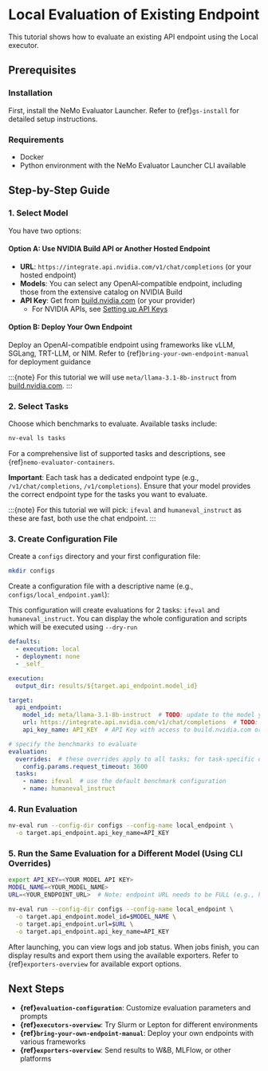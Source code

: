 # Local Evaluation of Existing Endpoint

This tutorial shows how to evaluate an existing API endpoint using the Local executor.

## Prerequisites

### Installation

First, install the NeMo Evaluator Launcher. Refer to {ref}`gs-install` for detailed setup instructions.

### Requirements

- Docker
- Python environment with the NeMo Evaluator Launcher CLI available

## Step-by-Step Guide

### 1. Select Model

You have two options:

#### Option A: Use NVIDIA Build API or Another Hosted Endpoint

- **URL**: `https://integrate.api.nvidia.com/v1/chat/completions` (or your hosted endpoint)
- **Models**: You can select any OpenAI‑compatible endpoint, including those from the extensive catalog on NVIDIA Build
- **API Key**: Get from [build.nvidia.com](https://build.nvidia.com/meta/llama-3_1-8b-instruct) (or your provider)
  - For NVIDIA APIs, see [Setting up API Keys](https://docs.omniverse.nvidia.com/guide-sdg/latest/setup.html#preview-and-set-up-an-api-key)

#### Option B: Deploy Your Own Endpoint

Deploy an OpenAI-compatible endpoint using frameworks like vLLM, SGLang, TRT-LLM, or NIM. Refer to {ref}`bring-your-own-endpoint-manual` for deployment guidance

:::{note}
For this tutorial we will use `meta/llama-3.1-8b-instruct` from [build.nvidia.com](https://build.nvidia.com/meta/llama-3_1-8b-instruct).
:::

### 2. Select Tasks

Choose which benchmarks to evaluate. Available tasks include:

```bash
nv-eval ls tasks
```

For a comprehensive list of supported tasks and descriptions, see {ref}`nemo-evaluator-containers`.

**Important**: Each task has a dedicated endpoint type (e.g., `/v1/chat/completions`, `/v1/completions`). Ensure that your model provides the correct endpoint type for the tasks you want to evaluate.

:::{note}
For this tutorial we will pick: `ifeval` and `humaneval_instruct` as these are fast, both use the chat endpoint.
:::

### 3. Create Configuration File

Create a `configs` directory and your first configuration file:

```bash
mkdir configs
```

Create a configuration file with a descriptive name (e.g., `configs/local_endpoint.yaml`):

This configuration will create evaluations for 2 tasks: `ifeval` and `humaneval_instruct`. You can display the whole configuration and scripts which will be executed using `--dry-run`

```yaml
defaults:
  - execution: local
  - deployment: none
  - _self_

execution:
  output_dir: results/${target.api_endpoint.model_id}

target:
  api_endpoint:
    model_id: meta/llama-3.1-8b-instruct  # TODO: update to the model you want to evaluate
    url: https://integrate.api.nvidia.com/v1/chat/completions  # TODO: update to the endpoint you want to evaluate
    api_key_name: API_KEY  # API Key with access to build.nvidia.com or model of your choice

# specify the benchmarks to evaluate
evaluation:
  overrides:  # these overrides apply to all tasks; for task-specific overrides, use the `overrides` field
    config.params.request_timeout: 3600
  tasks:
    - name: ifeval  # use the default benchmark configuration
    - name: humaneval_instruct
```

### 4. Run Evaluation

```bash
nv-eval run --config-dir configs --config-name local_endpoint \
  -o target.api_endpoint.api_key_name=API_KEY
```

### 5. Run the Same Evaluation for a Different Model (Using CLI Overrides)

```bash
export API_KEY=<YOUR MODEL API KEY>
MODEL_NAME=<YOUR_MODEL_NAME>
URL=<YOUR_ENDPOINT_URL>  # Note: endpoint URL needs to be FULL (e.g., https://api.example.com/v1/chat/completions)

nv-eval run --config-dir configs --config-name local_endpoint \
  -o target.api_endpoint.model_id=$MODEL_NAME \
  -o target.api_endpoint.url=$URL \
  -o target.api_endpoint.api_key_name=API_KEY
```

After launching, you can view logs and job status. When jobs finish, you can display results and export them using the available exporters. Refer to {ref}`exporters-overview` for available export options.

## Next Steps

- **{ref}`evaluation-configuration`**: Customize evaluation parameters and prompts
- **{ref}`executors-overview`**: Try Slurm or Lepton for different environments
- **{ref}`bring-your-own-endpoint-manual`**: Deploy your own endpoints with various frameworks
- **{ref}`exporters-overview`**: Send results to W&B, MLFlow, or other platforms
